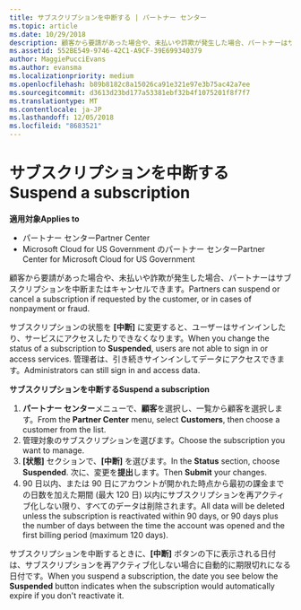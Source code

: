 ```yaml
---
title: サブスクリプションを中断する | パートナー センター
ms.topic: article
ms.date: 10/29/2018
description: 顧客から要請があった場合や、未払いや詐欺が発生した場合、パートナーはサブスクリプションを中断またはキャンセルできます。
ms.assetid: 552BE549-9746-42C1-A9CF-39E699340379
author: MaggiePucciEvans
ms.author: evansma
ms.localizationpriority: medium
ms.openlocfilehash: b89b8182c8a15026ca91e321e97e3b75ac42a7ee
ms.sourcegitcommit: d3613d23bd177a53381ebf32b4f1075201f8f7f7
ms.translationtype: MT
ms.contentlocale: ja-JP
ms.lasthandoff: 12/05/2018
ms.locfileid: "8683521"
---
```

# <a name="suspend-a-subscription"></a><span data-ttu-id="766f5-103">サブスクリプションを中断する</span><span class="sxs-lookup"><span data-stu-id="766f5-103">Suspend a subscription</span></span>

**<span data-ttu-id="766f5-104">適用対象</span><span class="sxs-lookup"><span data-stu-id="766f5-104">Applies to</span></span>**

-  <span data-ttu-id="766f5-105">パートナー センター</span><span class="sxs-lookup"><span data-stu-id="766f5-105">Partner Center</span></span>
-  <span data-ttu-id="766f5-106">Microsoft Cloud for US Government のパートナー センター</span><span class="sxs-lookup"><span data-stu-id="766f5-106">Partner Center for Microsoft Cloud for US Government</span></span>


<span data-ttu-id="766f5-107">顧客から要請があった場合や、未払いや詐欺が発生した場合、パートナーはサブスクリプションを中断またはキャンセルできます。</span><span class="sxs-lookup"><span data-stu-id="766f5-107">Partners can suspend or cancel a subscription if requested by the customer, or in cases of nonpayment or fraud.</span></span>

<span data-ttu-id="766f5-108">サブスクリプションの状態を **[中断]** に変更すると、ユーザーはサインインしたり、サービスにアクセスしたりできなくなります。</span><span class="sxs-lookup"><span data-stu-id="766f5-108">When you change the status of a subscription to **Suspended**, users are not able to sign in or access services.</span></span> <span data-ttu-id="766f5-109">管理者は、引き続きサインインしてデータにアクセスできます。</span><span class="sxs-lookup"><span data-stu-id="766f5-109">Administrators can still sign in and access data.</span></span>

**<span data-ttu-id="766f5-110">サブスクリプションを中断する</span><span class="sxs-lookup"><span data-stu-id="766f5-110">Suspend a subscription</span></span>**

1.  <span data-ttu-id="766f5-111">**パートナー センター**メニューで、**顧客**を選択し、一覧から顧客を選択します。</span><span class="sxs-lookup"><span data-stu-id="766f5-111">From the **Partner Center** menu, select **Customers**, then choose a customer from the list.</span></span>
2.  <span data-ttu-id="766f5-112">管理対象のサブスクリプションを選びます。</span><span class="sxs-lookup"><span data-stu-id="766f5-112">Choose the subscription you want to manage.</span></span>
3.  <span data-ttu-id="766f5-113">**[状態]** セクションで、**[中断]** を選びます。</span><span class="sxs-lookup"><span data-stu-id="766f5-113">In the **Status** section, choose **Suspended**.</span></span> <span data-ttu-id="766f5-114">次に、変更を**提出**します。</span><span class="sxs-lookup"><span data-stu-id="766f5-114">Then **Submit** your changes.</span></span>
4.  <span data-ttu-id="766f5-115">90 日以内、または 90 日にアカウントが開かれた時点から最初の課金までの日数を加えた期間 (最大 120 日) 以内にサブスクリプションを再アクティブ化しない限り、すべてのデータは削除されます。</span><span class="sxs-lookup"><span data-stu-id="766f5-115">All data will be deleted unless the subscription is reactivated within 90 days, or 90 days plus the number of days between the time the account was opened and the first billing period (maximum 120 days).</span></span>

<span data-ttu-id="766f5-116">サブスクリプションを中断するときに、**[中断]** ボタンの下に表示される日付は、サブスクリプションを再アクティブ化しない場合に自動的に期限切れになる日付です。</span><span class="sxs-lookup"><span data-stu-id="766f5-116">When you suspend a subscription, the date you see below the **Suspended** button indicates when the subscription would automatically expire if you don't reactivate it.</span></span> 
